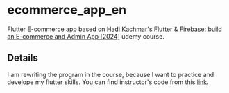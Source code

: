 # ecommerce_app_en

Flutter E-commerce app based on 
[Hadi Kachmar's Flutter & Firebase: build an E-commerce and Admin App [2024]](https://www.udemy.com/course/flutter-310-firebase-build-an-e-commerce-and-admin-app/?couponCode=KEEPLEARNING) udemy course.
 

## Details

I am rewriting the program in the course, because I want to practice and develope my flutter skills.
You can find instructor's code from this [link](https://github.com/hadikachmar3/shopSmartCourseFirebaseEN).


